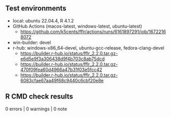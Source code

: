 ## Test environments

* local: ubuntu 22.04.4, R 4.1.2
* GitHub Actions (macos-latest, windows-latest, ubuntu-latest)
  * https://github.com/k5cents/fflr/actions/runs/6161897291/job/16722168072
* win-builder: devel
* r-hub: windows-x86_64-devel, ubuntu-gcc-release, fedora-clang-devel
  * <https://builder.r-hub.io/status/fflr_2.2.0.tar.gz-e6d5e9f3a306438d9f4b703c8ab75dcd>
  * <https://builder.r-hub.io/status/fflr_2.2.0.tar.gz-470f09fea60d4966a47b31f03e5fcc42>
  * <https://builder.r-hub.io/status/fflr_2.2.0.tar.gz-6083cfae67aa49f68c9440c6cbf20e8e>

## R CMD check results

0 errors | 0 warnings | 0 note
